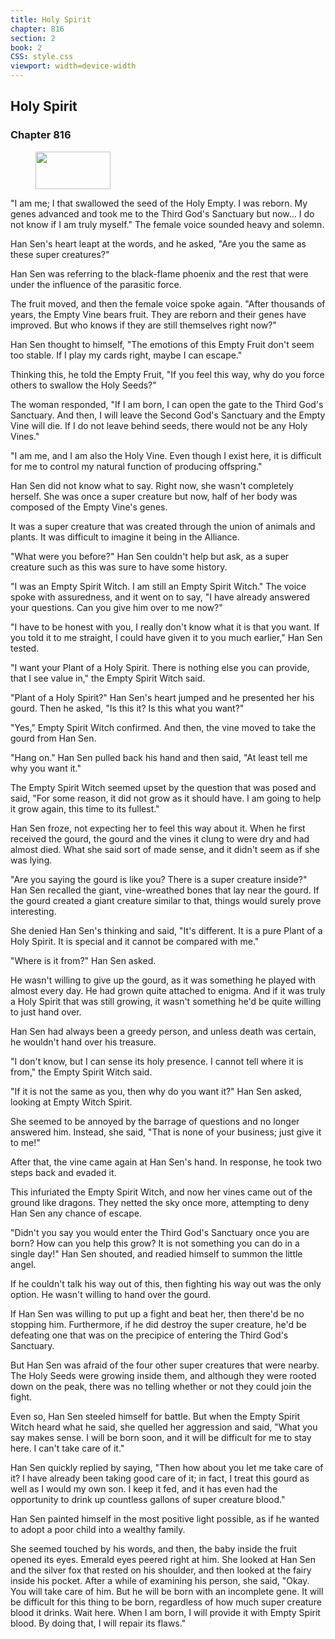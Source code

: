 ```yaml
---
title: Holy Spirit
chapter: 816
section: 2
book: 2
CSS: style.css
viewport: width=device-width
---
```


## Holy Spirit

### Chapter 816

<figure>
	<img src="../Images/gem.gif" alt="" id="gem" width="120" height="60" />
</figure>

"I am me; I that swallowed the seed of the Holy Empty. I was reborn. My genes advanced and took me to the Third God's Sanctuary but now... I do not know if I am truly myself." The female voice sounded heavy and solemn.

Han Sen's heart leapt at the words, and he asked, "Are you the same as these super creatures?"

Han Sen was referring to the black-flame phoenix and the rest that were under the influence of the parasitic force.

The fruit moved, and then the female voice spoke again. "After thousands of years, the Empty Vine bears fruit. They are reborn and their genes have improved. But who knows if they are still themselves right now?"

Han Sen thought to himself, "The emotions of this Empty Fruit don't seem too stable. If I play my cards right, maybe I can escape."

Thinking this, he told the Empty Fruit, "If you feel this way, why do you force others to swallow the Holy Seeds?"

The woman responded, "If I am born, I can open the gate to the Third God's Sanctuary. And then, I will leave the Second God's Sanctuary and the Empty Vine will die. If I do not leave behind seeds, there would not be any Holy Vines."

"I am me, and I am also the Holy Vine. Even though I exist here, it is difficult for me to control my natural function of producing offspring."

Han Sen did not know what to say. Right now, she wasn't completely herself. She was once a super creature but now, half of her body was composed of the Empty Vine's genes.

It was a super creature that was created through the union of animals and plants. It was difficult to imagine it being in the Alliance.

"What were you before?" Han Sen couldn't help but ask, as a super creature such as this was sure to have some history.

"I was an Empty Spirit Witch. I am still an Empty Spirit Witch." The voice spoke with assuredness, and it went on to say, "I have already answered your questions. Can you give him over to me now?"

"I have to be honest with you, I really don't know what it is that you want. If you told it to me straight, I could have given it to you much earlier," Han Sen tested.

"I want your Plant of a Holy Spirit. There is nothing else you can provide, that I see value in," the Empty Spirit Witch said.

"Plant of a Holy Spirit?" Han Sen's heart jumped and he presented her his gourd. Then he asked, "Is this it? Is this what you want?"

"Yes," Empty Spirit Witch confirmed. And then, the vine moved to take the gourd from Han Sen.

"Hang on." Han Sen pulled back his hand and then said, "At least tell me why you want it."

The Empty Spirit Witch seemed upset by the question that was posed and said, "For some reason, it did not grow as it should have. I am going to help it grow again, this time to its fullest."

Han Sen froze, not expecting her to feel this way about it. When he first received the gourd, the gourd and the vines it clung to were dry and had almost died. What she said sort of made sense, and it didn't seem as if she was lying.

"Are you saying the gourd is like you? There is a super creature inside?" Han Sen recalled the giant, vine-wreathed bones that lay near the gourd. If the gourd created a giant creature similar to that, things would surely prove interesting.

She denied Han Sen's thinking and said, "It's different. It is a pure Plant of a Holy Spirit. It is special and it cannot be compared with me."

"Where is it from?" Han Sen asked.

He wasn't willing to give up the gourd, as it was something he played with almost every day. He had grown quite attached to enigma. And if it was truly a Holy Spirit that was still growing, it wasn't something he'd be quite willing to just hand over.

Han Sen had always been a greedy person, and unless death was certain, he wouldn't hand over his treasure.

"I don't know, but I can sense its holy presence. I cannot tell where it is from," the Empty Spirit Witch said.

"If it is not the same as you, then why do you want it?" Han Sen asked, looking at Empty Witch Spirit.

She seemed to be annoyed by the barrage of questions and no longer answered him. Instead, she said, "That is none of your business; just give it to me!"

After that, the vine came again at Han Sen's hand. In response, he took two steps back and evaded it.

This infuriated the Empty Spirit Witch, and now her vines came out of the ground like dragons. They netted the sky once more, attempting to deny Han Sen any chance of escape.

"Didn't you say you would enter the Third God's Sanctuary once you are born? How can you help this grow? It is not something you can do in a single day!" Han Sen shouted, and readied himself to summon the little angel.

If he couldn't talk his way out of this, then fighting his way out was the only option. He wasn't willing to hand over the gourd.

If Han Sen was willing to put up a fight and beat her, then there'd be no stopping him. Furthermore, if he did destroy the super creature, he'd be defeating one that was on the precipice of entering the Third God's Sanctuary.

But Han Sen was afraid of the four other super creatures that were nearby. The Holy Seeds were growing inside them, and although they were rooted down on the peak, there was no telling whether or not they could join the fight.

Even so, Han Sen steeled himself for battle. But when the Empty Spirit Witch heard what he said, she quelled her aggression and said, "What you say makes sense. I will be born soon, and it will be difficult for me to stay here. I can't take care of it."

Han Sen quickly replied by saying, "Then how about you let me take care of it? I have already been taking good care of it; in fact, I treat this gourd as well as I would my own son. I keep it fed, and it has even had the opportunity to drink up countless gallons of super creature blood."

Han Sen painted himself in the most positive light possible, as if he wanted to adopt a poor child into a wealthy family.

She seemed touched by his words, and then, the baby inside the fruit opened its eyes. Emerald eyes peered right at him. She looked at Han Sen and the silver fox that rested on his shoulder, and then looked at the fairy inside his pocket. After a while of examining his person, she said, "Okay. You will take care of him. But he will be born with an incomplete gene. It will be difficult for this thing to be born, regardless of how much super creature blood it drinks. Wait here. When I am born, I will provide it with Empty Spirit blood. By doing that, I will repair its flaws."